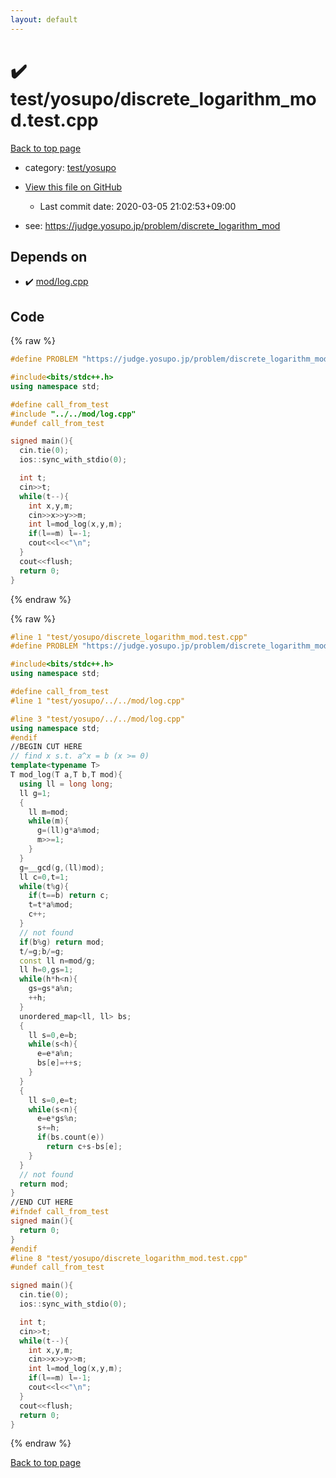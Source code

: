 ```yaml
---
layout: default
---
```


<!-- mathjax config similar to math.stackexchange -->
<script type="text/javascript" async
  src="https://cdnjs.cloudflare.com/ajax/libs/mathjax/2.7.5/MathJax.js?config=TeX-MML-AM_CHTML">
</script>
<script type="text/x-mathjax-config">
  MathJax.Hub.Config({
    TeX: { equationNumbers: { autoNumber: "AMS" }},
    tex2jax: {
      inlineMath: [ ['$','$'] ],
      processEscapes: true
    },
    "HTML-CSS": { matchFontHeight: false },
    displayAlign: "left",
    displayIndent: "2em"
  });
</script>

<script type="text/javascript" src="https://cdnjs.cloudflare.com/ajax/libs/jquery/3.4.1/jquery.min.js"></script>
<script src="https://cdn.jsdelivr.net/npm/jquery-balloon-js@1.1.2/jquery.balloon.min.js" integrity="sha256-ZEYs9VrgAeNuPvs15E39OsyOJaIkXEEt10fzxJ20+2I=" crossorigin="anonymous"></script>
<script type="text/javascript" src="../../../assets/js/copy-button.js"></script>
<link rel="stylesheet" href="../../../assets/css/copy-button.css" />


# :heavy_check_mark: test/yosupo/discrete_logarithm_mod.test.cpp

<a href="../../../index.html">Back to top page</a>

* category: <a href="../../../index.html#0b58406058f6619a0f31a172defc0230">test/yosupo</a>
* <a href="{{ site.github.repository_url }}/blob/master/test/yosupo/discrete_logarithm_mod.test.cpp">View this file on GitHub</a>
    - Last commit date: 2020-03-05 21:02:53+09:00


* see: <a href="https://judge.yosupo.jp/problem/discrete_logarithm_mod">https://judge.yosupo.jp/problem/discrete_logarithm_mod</a>


## Depends on

* :heavy_check_mark: <a href="../../../library/mod/log.cpp.html">mod/log.cpp</a>


## Code

<a id="unbundled"></a>
{% raw %}
```cpp
#define PROBLEM "https://judge.yosupo.jp/problem/discrete_logarithm_mod"

#include<bits/stdc++.h>
using namespace std;

#define call_from_test
#include "../../mod/log.cpp"
#undef call_from_test

signed main(){
  cin.tie(0);
  ios::sync_with_stdio(0);

  int t;
  cin>>t;
  while(t--){
    int x,y,m;
    cin>>x>>y>>m;
    int l=mod_log(x,y,m);
    if(l==m) l=-1;
    cout<<l<<"\n";
  }
  cout<<flush;
  return 0;
}

```
{% endraw %}

<a id="bundled"></a>
{% raw %}
```cpp
#line 1 "test/yosupo/discrete_logarithm_mod.test.cpp"
#define PROBLEM "https://judge.yosupo.jp/problem/discrete_logarithm_mod"

#include<bits/stdc++.h>
using namespace std;

#define call_from_test
#line 1 "test/yosupo/../../mod/log.cpp"

#line 3 "test/yosupo/../../mod/log.cpp"
using namespace std;
#endif
//BEGIN CUT HERE
// find x s.t. a^x = b (x >= 0)
template<typename T>
T mod_log(T a,T b,T mod){
  using ll = long long;
  ll g=1;
  {
    ll m=mod;
    while(m){
      g=(ll)g*a%mod;
      m>>=1;
    }
  }
  g=__gcd(g,(ll)mod);
  ll c=0,t=1;
  while(t%g){
    if(t==b) return c;
    t=t*a%mod;
    c++;
  }
  // not found
  if(b%g) return mod;
  t/=g;b/=g;
  const ll n=mod/g;
  ll h=0,gs=1;
  while(h*h<n){
    gs=gs*a%n;
    ++h;
  }
  unordered_map<ll, ll> bs;
  {
    ll s=0,e=b;
    while(s<h){
      e=e*a%n;
      bs[e]=++s;
    }
  }
  {
    ll s=0,e=t;
    while(s<n){
      e=e*gs%n;
      s+=h;
      if(bs.count(e))
        return c+s-bs[e];
    }
  }
  // not found
  return mod;
}
//END CUT HERE
#ifndef call_from_test
signed main(){
  return 0;
}
#endif
#line 8 "test/yosupo/discrete_logarithm_mod.test.cpp"
#undef call_from_test

signed main(){
  cin.tie(0);
  ios::sync_with_stdio(0);

  int t;
  cin>>t;
  while(t--){
    int x,y,m;
    cin>>x>>y>>m;
    int l=mod_log(x,y,m);
    if(l==m) l=-1;
    cout<<l<<"\n";
  }
  cout<<flush;
  return 0;
}

```
{% endraw %}

<a href="../../../index.html">Back to top page</a>

